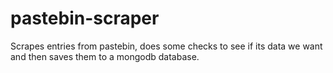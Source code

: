 # pastebin-scraper
Scrapes entries from pastebin, does some checks to see if its data we want and then saves them to a mongodb database.
